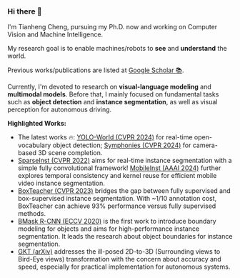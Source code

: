 ### Hi there 👋

I'm Tianheng Cheng, pursuing my Ph.D. now and working on Computer Vision and Machine Intelligence.

My research goal is to enable machines/robots to **see** and **understand** the world.

Previous works/publications are listed at [Google Scholar 📚](https://scholar.google.com/citations?user=PH8rJHYAAAAJ).

Currently, I'm devoted to research on **visual-language modeling** and **multimodal models**. Before that, I mainly focused on fundamental tasks such as **object detection** and **instance segmentation**, as well as visual perception for autonomous driving.

**Highlighted Works:**

* The latest works 🔥: [YOLO-World (CVPR 2024)](https://github.com/AILab-CVC/YOLO-World) for real-time open-vocabulary object detection; [Symphonies (CVPR 2024)](https://github.com/hustvl/Symphonies) for camera-based 3D scene completion.
* [SparseInst (CVPR 2022)](https://github.com/hustvl/SparseInst) aims for real-time instance segmentation with a simple fully convolutional framework! [MobileInst (AAAI 2024)](https://ojs.aaai.org/index.php/AAAI/article/view/28555) further explores temporal consistency and kernel reuse for efficient mobile video instance segmentation.
* [BoxTeacher (CVPR 2023)](https://github.com/hustvl/BoxTeacher) bridges the gap between fully supervised and box-supervised instance segmentation. With ~1/10 annotation cost, BoxTeacher can achieve 93% performance versus fully supervised methods.
* [BMask R-CNN (ECCV 2020)](https://github.com/hustvl/BMaskR-CNN) is the first work to introduce boundary modeling for objects and aims for high-performance instance segmentation. It leads the research about object boundaries for instance segmentation.
* [GKT (arXiv)](https://github.com/hustvl/GKT) addresses the ill-posed 2D-to-3D (Surrounding views to Bird-Eye views) transformation with the concern about accuracy and speed, especially for practical implementation for autonomous systems.
